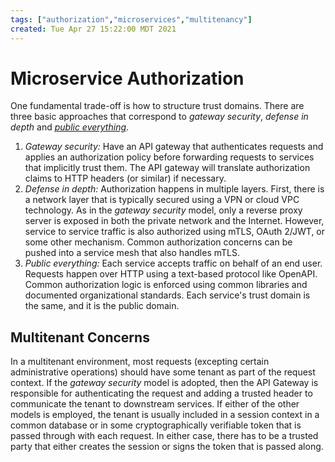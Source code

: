```yaml
---
tags: ["authorization","microservices","multitenancy"]
created: Tue Apr 27 15:22:00 MDT 2021
---
```


# Microservice Authorization

One fundamental trade-off is how to structure trust domains. There are three basic approaches that correspond to _gateway security_, _defense in depth_ and _[public everything](#202104271524)_.

1. *Gateway security:* Have an API gateway that authenticates requests and applies an authorization policy before forwarding requests to services that implicitly trust them. The API gateway will translate authorization claims to HTTP headers (or similar) if necessary.
2. *Defense in depth:* Authorization happens in multiple layers. First, there is a network layer that is typically secured using a VPN or cloud VPC technology. As in the _gateway security_ model, only a reverse proxy server is exposed in both the private network and the Internet. However, service to service traffic is also authorized using mTLS, OAuth 2/JWT, or some other mechanism. Common authorization concerns can be pushed into a service mesh that also handles mTLS.
3. *Public everything:* Each service accepts traffic on behalf of an end user. Requests happen over HTTP using a text-based protocol like OpenAPI. Common authorization logic is enforced using common libraries and documented organizational standards. Each service's trust domain is the same, and it is the public domain.


## Multitenant Concerns

In a multitenant environment, most requests (excepting certain administrative operations) should have some tenant as part of the request context. If the _gateway security_ model is adopted, then the API Gateway is responsible for authenticating the request and adding a trusted header to communicate the tenant to downstream services. If either of the other models is employed, the tenant is usually included in a session context in a common database or in some cryptographically verifiable token that is passed through with each request. In either case, there has to be a trusted party that either creates the session or signs the token that is passed along.
